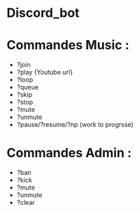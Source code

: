 # Discord_bot

# Commandes Music  :
- ?join 
- ?play {Youtube url}
- ?loop
- ?queue
- ?skip
- ?stop
- ?mute
- ?unmute
- ?pause/?resume/?np (work to progrsse)

# Commandes Admin  :
- ?ban
- ?kick
- ?mute
- ?unmute
- ?clear


